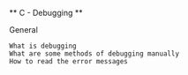 ** C - Debugging **

General

    What is debugging
    What are some methods of debugging manually
    How to read the error messages

